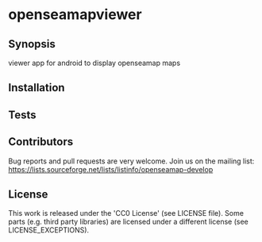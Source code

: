 openseamapviewer
================


Synopsis
--------

viewer app for android to display openseamap maps


Installation
------------




Tests
-----




Contributors
------------

Bug reports and pull requests are very welcome. Join us on the mailing
list: https://lists.sourceforge.net/lists/listinfo/openseamap-develop


License
-------

This work is released under the 'CC0 License' (see LICENSE file). Some
parts (e.g. third party libraries) are licensed under a different
license (see LICENSE_EXCEPTIONS).
